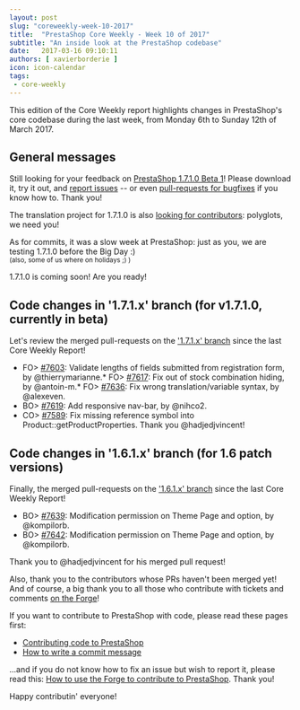 ```yaml
---
layout: post
slug: "coreweekly-week-10-2017"
title:  "PrestaShop Core Weekly - Week 10 of 2017"
subtitle: "An inside look at the PrestaShop codebase"
date:   2017-03-16 09:10:11
authors: [ xavierborderie ]
icon: icon-calendar
tags:
 - core-weekly
---
```


This edition of the Core Weekly report highlights changes in PrestaShop's core codebase during the last week, from Monday 6th to Sunday 12th of March 2017.


## General messages

Still looking for your feedback on [PrestaShop 1.7.1.0 Beta 1](http://build.prestashop.com/news/prestashop-1-7-1-0-beta-1/)! Please download it, try it out, and [report issues](http://forge.prestashop.com/secure/CreateIssue%21default.jspa?selectedProjectId=11322&issuetype=1) -- or even [pull-requests for bugfixes](https://github.com/PrestaShop/PrestaShop/tree/1.7.1.x) if you know how to. Thank you!

The translation project for 1.7.1.0 is also [looking for contributors](http://build.prestashop.com/news/171-Translations-update/): polyglots, we need you!

As for commits, it was a slow week at PrestaShop: just as you, we are testing 1.7.1.0 before the Big Day :) <br/>
<small>(also, some of us where on holidays ;) )</small>

1.7.1.0 is coming soon! Are you ready!


## Code changes in '1.7.1.x' branch (for v1.7.1.0, currently in beta) 

Let's review the merged pull-requests on the ['1.7.1.x' branch](https://github.com/PrestaShop/PrestaShop/tree/1.7.1.x) since the last Core Weekly Report!

* FO> [#7603](https://github.com/PrestaShop/PrestaShop/pull/7603): Validate lengths of fields submitted from registration form, by @thierrymarianne.* FO> [#7617](https://github.com/PrestaShop/PrestaShop/pull/7617): Fix out of stock combination hiding, by @antoin-m.* FO> [#7636](https://github.com/PrestaShop/PrestaShop/pull/7636): Fix wrong translation/variable syntax, by @alexeven.
* BO> [#7619](https://github.com/PrestaShop/PrestaShop/pull/7619): Add responsive nav-bar, by @nihco2.
* CO> [#7589](https://github.com/PrestaShop/PrestaShop/pull/7589): Fix missing reference symbol into Product::getProductProperties. Thank you @hadjedjvincent!


## Code changes in '1.6.1.x' branch (for 1.6 patch versions) 

Finally, the merged pull-requests on the ['1.6.1.x' branch](https://github.com/PrestaShop/PrestaShop/tree/develop) since the last Core Weekly Report!

* BO> [#7639](https://github.com/PrestaShop/PrestaShop/pull/7639): Modification permission on Theme Page and option, by @kompilorb.
* BO> [#7642](https://github.com/PrestaShop/PrestaShop/pull/7642): Modification permission on Theme Page and option, by @kompilorb.

Thank you to @hadjedjvincent for his merged pull request!


Also, thank you to the contributors whose PRs haven't been merged yet! And of course, a big thank you to all those who contribute with tickets and comments [on the Forge](http://forge.prestashop.com/)!

If you want to contribute to PrestaShop with code, please read these pages first:

 * [Contributing code to PrestaShop](http://doc.prestashop.com/display/PS16/Contributing+code+to+PrestaShop)
 * [How to write a commit message](http://doc.prestashop.com/display/PS16/How+to+write+a+commit+message)

...and if you do not know how to fix an issue but wish to report it, please read this: [How to use the Forge to contribute to PrestaShop](http://doc.prestashop.com/display/PS16/How+to+use+the+Forge+to+contribute+to+PrestaShop). Thank you!

Happy contributin' everyone!
